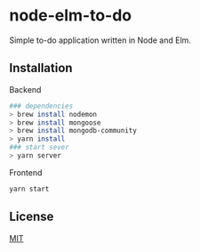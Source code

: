# node-elm-to-do

Simple to-do application written in Node and Elm.

## Installation
Backend
```bash
### dependencies
> brew install nodemon
> brew install mongoose
> brew install mongodb-community
> yarn install
### start sever
> yarn server
```

Frontend
```bash
yarn start
```



## License
[MIT](https://choosealicense.com/licenses/mit/)